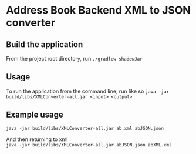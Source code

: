 # Address Book Backend XML to JSON converter

## Build the application
From the project root directory, run 
```./gradlew shadowJar```

## Usage
To run the application from the command line, run like so 
```java -jar build/libs/XMLConverter-all.jar <input> <output>```

## Example usage
```java -jar build/libs/XMLConverter-all.jar ab.xml abJSON.json```

And then returning to xml\
```java -jar build/libs/XMLConverter-all.jar abJSON.json abXML.xml```
